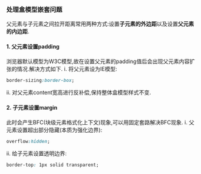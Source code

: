 ### 处理盒模型嵌套问题
父元素与子元素之间拉开距离常用两种方式:设置**子元素的外边距**以及设置**父元素的内边距**.

#### 1. 父元素设置padding
浏览器默认模型为W3C模型,故在设置父元素的padding值后会出现父元素内容扩张的情况.解决方式如下.
i. 将父元素设为IE模型:
```css
border-sizing:border-box;
```
ii. 对父元素content宽高进行反补偿,保持整体盒模型样式不变.
#### 2. 子元素设置margin
此时会产生BFC(块级元素格式化上下文)现象,可以用固定套路解决BFC现象.
i. 父元素设置超出部分隐藏(本质为强化边界):
```css
overflow:hidden;
```
ii. 给子元素设置透明边界:
```css
border-top: 1px solid transparent;
```